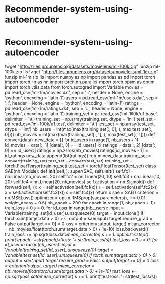 # Recommender-system-using-autoencoder
# Recommender-system-using-autoencoder
!wget "http://files.grouplens.org/datasets/movielens/ml-100k.zip"
!unzip ml-100k.zip
!ls
!wget "http://files.grouplens.org/datasets/movielens/ml-1m.zip"
!unzip ml-1m.zip
!ls
import numpy as np
import pandas as pd
import torch
import torch.nn as nn
import torch.nn.parallel
import torch.optim as optim
import torch.utils.data
from torch.autograd import Variable
movies = pd.read_csv('ml-1m/movies.dat', sep = '::', header = None, engine = 'python', encoding = 'latin-1')
users = pd.read_csv('ml-1m/users.dat', sep = '::', header = None, engine = 'python', encoding = 'latin-1')
ratings = pd.read_csv('ml-1m/ratings.dat', sep = '::', header = None, engine = 'python', encoding = 'latin-1')
training_set = pd.read_csv('ml-100k/u1.base', delimiter = '\t')
training_set = np.array(training_set, dtype = 'int')
test_set = pd.read_csv('ml-100k/u1.test', delimiter = '\t')
test_set = np.array(test_set, dtype = 'int')
nb_users = int(max(max(training_set[:, 0], ), max(test_set[:, 0])))
nb_movies = int(max(max(training_set[:, 1], ), max(test_set[:, 1])))
def convert(data):
  new_data = []
  for id_users in range(1, nb_users + 1):
    id_movies = data[:, 1] [data[:, 0] == id_users]
    id_ratings = data[:, 2] [data[:, 0] == id_users]
    ratings = np.zeros(nb_movies)
    ratings[id_movies - 1] = id_ratings
    new_data.append(list(ratings))
  return new_data
training_set = convert(training_set)
test_set = convert(test_set)
training_set = torch.FloatTensor(training_set)
test_set = torch.FloatTensor(test_set)
class SAE(nn.Module):
    def __init__(self, ):
        super(SAE, self).__init__()
        self.fc1 = nn.Linear(nb_movies, 20)
        self.fc2 = nn.Linear(20, 10)
        self.fc3 = nn.Linear(10, 20)
        self.fc4 = nn.Linear(20, nb_movies)
        self.activation = nn.Sigmoid()
    def forward(self, x):
        x = self.activation(self.fc1(x))
        x = self.activation(self.fc2(x))
        x = self.activation(self.fc3(x))
        x = self.fc4(x)
        return x
sae = SAE()
criterion = nn.MSELoss()
optimizer = optim.RMSprop(sae.parameters(), lr = 0.01, weight_decay = 0.5)
nb_epoch = 200
for epoch in range(1, nb_epoch + 1):
  train_loss = 0
  s = 0.
  for id_user in range(nb_users):
    input = Variable(training_set[id_user]).unsqueeze(0)
    target = input.clone()
    if torch.sum(target.data > 0) > 0:
      output = sae(input)
      target.require_grad = False
      output[target == 0] = 0
      loss = criterion(output, target)
      mean_corrector = nb_movies/float(torch.sum(target.data > 0) + 1e-10)
      loss.backward()
      train_loss += np.sqrt(loss.data*mean_corrector)
      s += 1.
      optimizer.step()
  print('epoch: '+str(epoch)+'loss: '+ str(train_loss/s))
  test_loss = 0
s = 0.
for id_user in range(nb_users):
  input = Variable(training_set[id_user]).unsqueeze(0)
  target = Variable(test_set[id_user]).unsqueeze(0)
  if torch.sum(target.data > 0) > 0:
    output = sae(input)
    target.require_grad = False
    output[target == 0] = 0
    loss = criterion(output, target)
    mean_corrector = nb_movies/float(torch.sum(target.data > 0) + 1e-10)
    test_loss += np.sqrt(loss.data*mean_corrector)
    s += 1.
print('test loss: '+str(test_loss/s))
